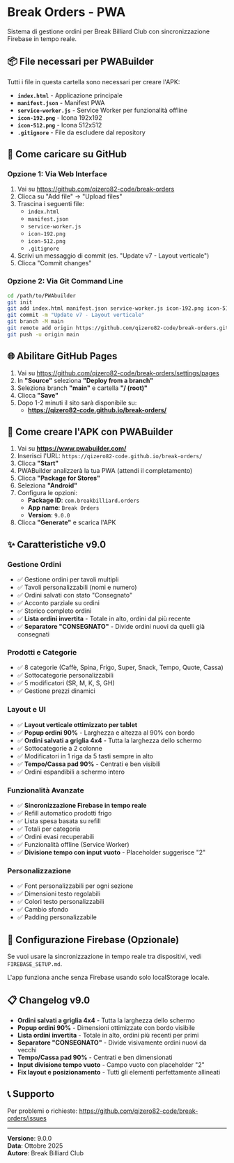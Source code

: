 # Break Orders - PWA

Sistema di gestione ordini per Break Billiard Club con sincronizzazione Firebase in tempo reale.

## 📦 File necessari per PWABuilder

Tutti i file in questa cartella sono necessari per creare l'APK:

- **`index.html`** - Applicazione principale
- **`manifest.json`** - Manifest PWA
- **`service-worker.js`** - Service Worker per funzionalità offline
- **`icon-192.png`** - Icona 192x192
- **`icon-512.png`** - Icona 512x512
- **`.gitignore`** - File da escludere dal repository

## 🚀 Come caricare su GitHub

### Opzione 1: Via Web Interface

1. Vai su https://github.com/qizero82-code/break-orders
2. Clicca su "Add file" → "Upload files"
3. Trascina i seguenti file:
   - `index.html`
   - `manifest.json`
   - `service-worker.js`
   - `icon-192.png`
   - `icon-512.png`
   - `.gitignore`
4. Scrivi un messaggio di commit (es. "Update v7 - Layout verticale")
5. Clicca "Commit changes"

### Opzione 2: Via Git Command Line

```bash
cd /path/to/PWAbuilder
git init
git add index.html manifest.json service-worker.js icon-192.png icon-512.png .gitignore
git commit -m "Update v7 - Layout verticale"
git branch -M main
git remote add origin https://github.com/qizero82-code/break-orders.git
git push -u origin main
```

## 🌐 Abilitare GitHub Pages

1. Vai su https://github.com/qizero82-code/break-orders/settings/pages
2. In **"Source"** seleziona **"Deploy from a branch"**
3. Seleziona branch **"main"** e cartella **"/ (root)"**
4. Clicca **"Save"**
5. Dopo 1-2 minuti il sito sarà disponibile su:
   - **https://qizero82-code.github.io/break-orders/**

## 📱 Come creare l'APK con PWABuilder

1. Vai su **https://www.pwabuilder.com/**
2. Inserisci l'URL: `https://qizero82-code.github.io/break-orders/`
3. Clicca **"Start"**
4. PWABuilder analizzerà la tua PWA (attendi il completamento)
5. Clicca **"Package for Stores"**
6. Seleziona **"Android"**
7. Configura le opzioni:
   - **Package ID**: `com.breakbilliard.orders`
   - **App name**: `Break Orders`
   - **Version**: `9.0.0`
8. Clicca **"Generate"** e scarica l'APK

## ✨ Caratteristiche v9.0

### Gestione Ordini
- ✅ Gestione ordini per tavoli multipli
- ✅ Tavoli personalizzabili (nomi e numero)
- ✅ Ordini salvati con stato "Consegnato"
- ✅ Acconto parziale su ordini
- ✅ Storico completo ordini
- ✅ **Lista ordini invertita** - Totale in alto, ordini dal più recente
- ✅ **Separatore "CONSEGNATO"** - Divide ordini nuovi da quelli già consegnati

### Prodotti e Categorie
- ✅ 8 categorie (Caffè, Spina, Frigo, Super, Snack, Tempo, Quote, Cassa)
- ✅ Sottocategorie personalizzabili
- ✅ 5 modificatori (SR, M, K, S, GH)
- ✅ Gestione prezzi dinamici

### Layout e UI
- ✅ **Layout verticale ottimizzato per tablet**
- ✅ **Popup ordini 90%** - Larghezza e altezza al 90% con bordo
- ✅ **Ordini salvati a griglia 4x4** - Tutta la larghezza dello schermo
- ✅ Sottocategorie a 2 colonne
- ✅ Modificatori in 1 riga da 5 tasti sempre in alto
- ✅ **Tempo/Cassa pad 90%** - Centrati e ben visibili
- ✅ Ordini espandibili a schermo intero

### Funzionalità Avanzate
- ✅ **Sincronizzazione Firebase in tempo reale**
- ✅ Refill automatico prodotti frigo
- ✅ Lista spesa basata su refill
- ✅ Totali per categoria
- ✅ Ordini evasi recuperabili
- ✅ Funzionalità offline (Service Worker)
- ✅ **Divisione tempo con input vuoto** - Placeholder suggerisce "2"

### Personalizzazione
- ✅ Font personalizzabili per ogni sezione
- ✅ Dimensioni testo regolabili
- ✅ Colori testo personalizzabili
- ✅ Cambio sfondo
- ✅ Padding personalizzabile

## 🔧 Configurazione Firebase (Opzionale)

Se vuoi usare la sincronizzazione in tempo reale tra dispositivi, vedi `FIREBASE_SETUP.md`.

L'app funziona anche senza Firebase usando solo localStorage locale.

## 📋 Changelog v9.0

- **Ordini salvati a griglia 4x4** - Tutta la larghezza dello schermo
- **Popup ordini 90%** - Dimensioni ottimizzate con bordo visibile
- **Lista ordini invertita** - Totale in alto, ordini più recenti per primi
- **Separatore "CONSEGNATO"** - Divide visivamente ordini nuovi da vecchi
- **Tempo/Cassa pad 90%** - Centrati e ben dimensionati
- **Input divisione tempo vuoto** - Campo vuoto con placeholder "2"
- **Fix layout e posizionamento** - Tutti gli elementi perfettamente allineati

## 📞 Supporto

Per problemi o richieste: https://github.com/qizero82-code/break-orders/issues

---

**Versione**: 9.0.0  
**Data**: Ottobre 2025  
**Autore**: Break Billiard Club
